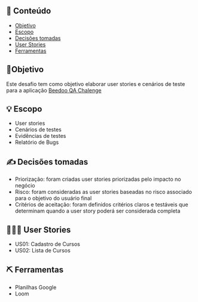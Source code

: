 ## 📝 Conteúdo

- [Objetivo](#objetivo)
- [Escopo](#escopo)
- [Decisões tomadas](#decisoes)
- [User Stories](#user_stories)
- [Ferramentas](#ferramentas)

## 🎯Objetivo <a name = "objetivo"></a>

Este desafio tem como objetivo elaborar user stories e cenários de teste para a aplicação [Beedoo QA Chalenge](https://creative-sherbet-a51eac.netlify.app/)

## 💡 Escopo <a name = "escopo"></a>

- User stories
- Cenários de testes
- Evidências de testes
- Relatório de Bugs

## ✍️ Decisões tomadas <a name = "decisoes"></a>

- Priorização: foram criadas user stories priorizadas pelo impacto no negócio
- Risco: foram consideradas as user stories baseadas no risco associado para o objetivo do usuário final
- Critérios de aceitação: foram definidos critérios claros e testáveis que determinam quando a user story poderá ser considerada completa

## 👩🏽‍💻 User Stories <a name = "user_stories"></a>

- US01: Cadastro de Cursos
- US02: Lista de Cursos

## ⛏️ Ferramentas <a name="ferramentas"></a>

- Planilhas Google
- Loom
